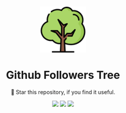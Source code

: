 <p align="center">
 <img width="120px" src="assets/tree.png" />
</p>

<h1 align="center">Github Followers Tree</h1>

<p align="center"> 🌟 Star this repository, if you find it useful.</p> 
<div align="center">
<img src="https://img.shields.io/github/forks/arjun-ms/sat-hack-night?style=social" />
<img src="https://img.shields.io/github/stars/arjun-ms/sat-hack-night?style=social" />
<img src="https://img.shields.io/github/watchers/arjun-ms/sat-hack-night?style=social" />
</div>

<br />

